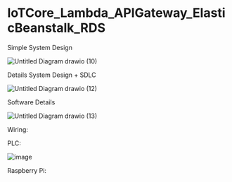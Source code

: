 # IoTCore_Lambda_APIGateway_ElasticBeanstalk_RDS

Simple System Design

![Untitled Diagram drawio (10)](https://github.com/junxian428/IoTCore_Lambda_APIGateway_ElasticBeanstalk_RDS/assets/58724748/1e107816-2544-4af5-adba-a7b6037e6d67)

Details System Design + SDLC

![Untitled Diagram drawio (12)](https://github.com/junxian428/IoTCore_Lambda_APIGateway_ElasticBeanstalk_RDS/assets/58724748/a2077452-372e-43b2-9a36-9f02e174f122)


Software Details

![Untitled Diagram drawio (13)](https://github.com/junxian428/IoTCore_Lambda_APIGateway_ElasticBeanstalk_RDS/assets/58724748/9134e11b-8bec-43f4-971c-e609abe4b65e)




Wiring:



PLC:

![image](https://github.com/junxian428/IoTCore_Lambda_APIGateway_ElasticBeanstalk_RDS/assets/58724748/89fde887-4363-4700-b60a-8014d6e65ddd)

Raspberry Pi:

